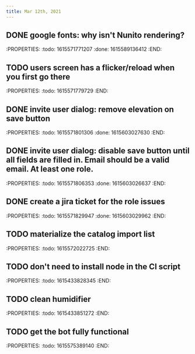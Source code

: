 ```yaml
---
title: Mar 12th, 2021
---
```


## DONE google fonts: why isn't Nunito rendering?
:PROPERTIES:
:todo: 1615571771207
:done: 1615589136412
:END:
## TODO users screen has a flicker/reload when you first go there
:PROPERTIES:
:todo: 1615571779729
:END:
## DONE invite user dialog: remove elevation on save button
:PROPERTIES:
:todo: 1615571801306
:done: 1615603027630
:END:
## DONE invite user dialog: disable save button until all fields are filled in. Email should be a valid email. At least one role.
:PROPERTIES:
:todo: 1615571806353
:done: 1615603026637
:END:
## DONE create a jira ticket for the role issues
:PROPERTIES:
:todo: 1615571829947
:done: 1615603029962
:END:
## TODO materialize the catalog import list
:PROPERTIES:
:todo: 1615572022725
:END:
## TODO don't need to install node in the CI script
:PROPERTIES:
:todo: 1615433828345
:END:
## TODO clean humidifier
:PROPERTIES:
:todo: 1615433851272
:END:
## TODO get the bot fully functional
:PROPERTIES:
:todo: 1615575389140
:END:
